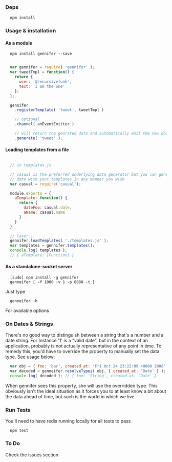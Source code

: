 ### Deps
```
  npm install
```

### Usage & installation
#### As a module
```
  npm install gennifer --save
```
```javascript

  var gennifer = require( 'gennifer' );
  var tweetTmpl = function() {
    return {
      user: '@recursivefunk',
      text: 'I am the one'
    };
  };

  gennifer
    .registerTemplate( 'tweet', tweetTmpl )

    // optional
    .channel( anEventEmitter )

    // will return the genrated data and automatically emit the new data
    .generate( 'tweet' );

```
#### Loading templates from a file
```javascript

  // in templates.js

  // casual is the preferred underlying data generator but you can generate
  // data with your templates in any manner you wish
  var casual = require('casual');

  module.exports = {
    aTemplate: function() {
      return {
        dateFoo: casual.date,
        aName: casual.name
      }
    }
  }

  // later...
  gennifer.loadTemplates( './templates.js' );
  var templates = gennifer.templates();
  console.log( templates );
  // { aTemplate: [Function] }

```


#### As a standalone-socket server
```
  [sudo] npm install -g gennifer
  genneifer [ -f 1000 -v 1 -p 8080 -t ]
```
Just type
```
  genneifer -h
```
For available options

### On Dates & Strings
There's no good way to distinguish between a string that's a number and a date string. For Instance '1' is a "valid date", but in the context of an application, probably is not actually representative of any point in time. To remedy this, you'd have to override the property to manually set the data type. See usage below:

```javascript
  var obj = { foo: 'bar', created_at: 'Fri Oct 24 23:22:09 +0000 2008' };
  var decoded = genneifer.resolveTypes( obj, { created_at: 'Date' } );
  console.log( decoded ); // { foo: 'String', created_at: 'Date' }
```
When gennifer sees this property, she will use the overridden type. This obviously isn't the ideal situation as it forces you to at least know a bit about the data ahead of time, but such is the world in which we live.

### Run Tests
You'll need to have redis running locally for all tests to pass
```
  npm test
```

### To Do
Check the issues section
